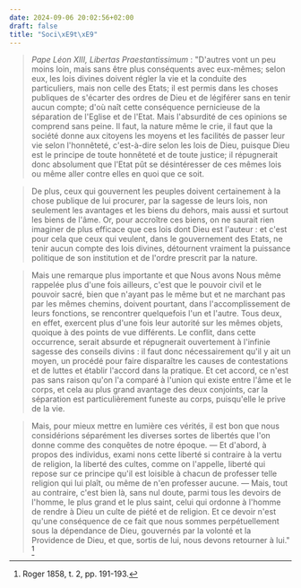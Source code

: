 ```yaml
---
date: 2024-09-06 20:02:56+02:00
draft: false
title: "Soci\xE9t\xE9"
---
```





> *Pape Léon XIII, Libertas Praestantissimum* : "D'autres vont un peu moins loin, mais sans être plus conséquents avec eux-mêmes; selon eux, les lois divines doivent régler la vie et la conduite des particuliers, mais non celle des Etats; il est permis dans les choses publiques de s'écarter des ordres de Dieu et de légiférer sans en tenir aucun compte; d'où naît cette conséquence pernicieuse de la séparation de l'Eglise et de l'Etat. Mais l'absurdité de ces opinions se comprend sans peine. Il faut, la nature même le crie, il faut que la société donne aux citoyens les moyens et les facilités de passer leur vie selon l'honnêteté, c'est-à-dire selon les lois de Dieu, puisque Dieu est le principe de toute honnêteté et de toute justice; il répugnerait donc absolument que l'Etat pût se désintéresser de ces mêmes lois ou même aller contre elles en quoi que ce soit.

> De plus, ceux qui gouvernent les peuples doivent certainement à la chose publique de lui procurer, par la sagesse de leurs lois, non seulement les avantages et les biens du dehors, mais aussi et surtout les biens de l'âme. Or, pour accroître ces biens, on ne saurait rien imaginer de plus efficace que ces lois dont Dieu est l'auteur : et c'est pour cela que ceux qui veulent, dans le gouvernement des Etats, ne tenir aucun compte des lois divines, détournent vraiment la puissance politique de son institution et de l'ordre prescrit par la nature.

> Mais une remarque plus importante et que Nous avons Nous même rappelée plus d'une fois ailleurs, c'est que le pouvoir civil et le pouvoir sacré, bien que n'ayant pas le même but et ne marchant pas par les mêmes chemins, doivent pourtant, dans l'accomplissement de leurs fonctions, se rencontrer quelquefois l'un et l'autre. Tous deux, en effet, exercent plus d'une fois leur autorité sur les mêmes objets, quoique à des points de vue différents. Le conflit, dans cette occurrence, serait absurde et répugnerait ouvertement à l'infinie sagesse des conseils divins : il faut donc nécessairement qu'il y ait un moyen, un procédé pour faire disparaître les causes de contestations et de luttes et établir l'accord dans la pratique. Et cet accord, ce n'est pas sans raison qu'on l'a comparé à l'union qui existe entre l'âme et le corps, et cela au plus grand avantage des deux conjoints, car la séparation est particulièrement funeste au corps, puisqu'elle le prive de la vie.

> Mais, pour mieux mettre en lumière ces vérités, il est bon que nous considérions séparément les diverses sortes de libertés que l'on donne comme des conquêtes de notre époque. — Et d'abord, à propos des individus, exami nons cette liberté si contraire à la vertu de religion, la liberté des cultes, comme on l'appelle, liberté qui repose sur ce principe qu'il est loisible à chacun de professer telle religion qui lui plaît, ou même de n'en professer aucune. — Mais, tout au contraire, c'est bien là, sans nul doute, parmi tous les devoirs de l'homme, le plus grand et le plus saint, celui qui ordonne à l'homme de rendre à Dieu un culte de piété et de religion. Et ce devoir n'est qu'une conséquence de ce fait que nous sommes perpétuellement sous la dépendance de Dieu, gouvernés par la volonté et la Providence de Dieu, et que, sortis de lui, nous devons retourner à lui." [^1]

[^1]: Roger 1858, t. 2, pp. 191-193.


